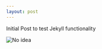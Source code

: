 ```yaml
---
layout: post
---
```


Initial Post to test Jekyll functionality

<img src="https://media.giphy.com/media/Dh5q0sShxgp13DwrvG/giphy.gif" alt="No idea">
